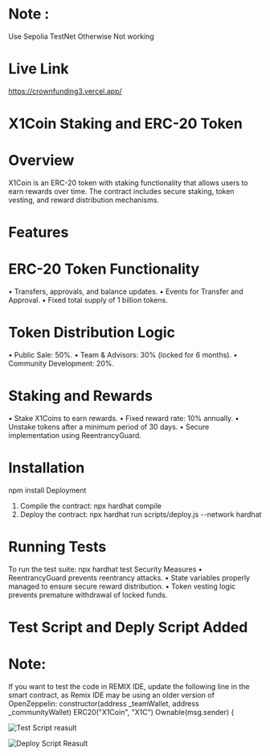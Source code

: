 # Note :
Use Sepolia TestNet Otherwise Not working
# Live Link
https://crownfunding3.vercel.app/

# X1Coin Staking and ERC-20 Token
# Overview
X1Coin is an ERC-20 token with staking functionality that allows users to earn rewards over time. 
The contract includes secure staking, token vesting, and reward distribution mechanisms.

# Features
# ERC-20 Token Functionality
•	Transfers, approvals, and balance updates.
•	Events for Transfer and Approval.
•	Fixed total supply of 1 billion tokens.

# Token Distribution Logic
•	Public Sale: 50%.
•	Team & Advisors: 30% (locked for 6 months).
•	Community Development: 20%.

# Staking and Rewards
•	Stake X1Coins to earn rewards.
•	Fixed reward rate: 10% annually.
•	Unstake tokens after a minimum period of 30 days.
•	Secure implementation using ReentrancyGuard.

# Installation
npm install
Deployment
1.	Compile the contract:
npx hardhat compile
2.	Deploy the contract:
npx hardhat run scripts/deploy.js --network hardhat

# Running Tests
To run the test suite:
npx hardhat test
Security Measures
•	ReentrancyGuard prevents reentrancy attacks.
•	State variables properly managed to ensure secure reward distribution.
•	Token vesting logic prevents premature withdrawal of locked funds.

# Test Script and Deply Script Added

# Note:
If you want to test the code in REMIX IDE, update the following line in the smart contract, as Remix IDE may be using an older version of OpenZeppelin:
constructor(address _teamWallet, address _communityWallet) ERC20("X1Coin", "X1C") Ownable(msg.sender) {


![Test Script reasult](https://github.com/user-attachments/assets/f6a5ecac-09c1-47ff-9190-bf3a76eb7913)



![Deploy Script Reasult](https://github.com/user-attachments/assets/38e3090c-c6b6-4b8d-bb25-431ff78aa58a)

